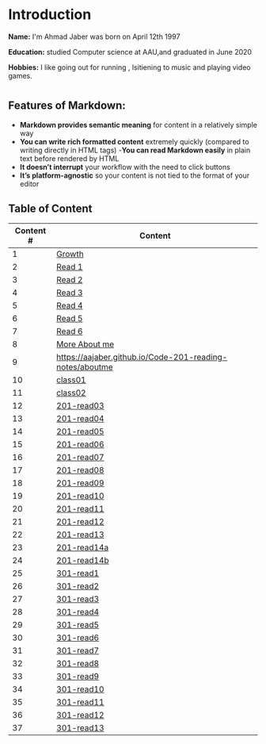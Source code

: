 # Introduction
 **Name:**  I'm Ahmad Jaber was born on April 12th 1997

 **Education:** 
 studied Computer science at AAU,and graduated in June 2020

 **Hobbies:** I like going out for running , lsitiening  to music and playing video games.

# 
 ## Features of Markdown:
 - **Markdown provides semantic meaning** for content in a relatively simple way
 - **You can write rich formatted content** extremely quickly (compared to writing directly in HTML tags)
 -**You can read Markdown easily** in plain text before rendered by HTML
 - **It doesn’t interrupt** your workflow with the need to click buttons
- **It’s platform-agnostic** so your content is not tied to the    format of your editor

## Table of Content

| Content #      | Content |
| ----------- | ----------- |
|1   |[Growth](https://aajaber.github.io/reading-notes/growth)|
|2   |[Read 1](https://aajaber.github.io/reading-notes/read1)|
|3   |[Read 2](https://aajaber.github.io/reading-notes/read2)|
|4   |[Read 3](https://aajaber.github.io/reading-notes/read3)|
|5   |[Read 4](https://aajaber.github.io/reading-notes/read4)|
|6   |[Read 5](https://aajaber.github.io/reading-notes/read5)|
|7   |[Read 6](https://aajaber.github.io/reading-notes/read6)|
|8   |[More About me](https://aajaber.github.io/Code-201-reading-notes/aboutme)|
|9   |https://aajaber.github.io/Code-201-reading-notes/aboutme|
|10  |[class01](https://aajaber.github.io/Code-201-reading-notes/class01)|
|11  |[class02](https://aajaber.github.io/Code-201-reading-notes/class02)|
|12  |[201-read03](https://aajaber.github.io/Code-201-reading-notes/read03)|
|13  |[201-read04](https://aajaber.github.io/Code-201-reading-notes/read04)|
|14  |[201-read05](https://aajaber.github.io/Code-201-reading-notes/read05)|
|15  |[201-read06](https://aajaber.github.io/Code-201-reading-notes/read06)|
|16  |[201-read07](https://aajaber.github.io/Code-201-reading-notes/read07)|
|17  |[201-read08](https://aajaber.github.io/Code-201-reading-notes/read08)|
|18  |[201-read09](https://aajaber.github.io/Code-201-reading-notes/read09)|
|19  |[201-read10](https://aajaber.github.io/Code-201-reading-notes/read10)|
|20  |[201-read11](https://aajaber.github.io/Code-201-reading-notes/read11)|
|21  |[201-read12](https://aajaber.github.io/Code-201-reading-notes/read12)|
|22  |[201-read13](https://aajaber.github.io/Code-201-reading-notes/read13)|
|23  |[201-read14a](https://aajaber.github.io/Code-201-reading-notes/read14a)|
|24  |[201-read14b](https://aajaber.github.io/Code-201-reading-notes/read14b)|
|25  |[301-read1](https://aajaber.github.io/Code-reading-notes/301read1)|
|26  |[301-read2](https://aajaber.github.io/Code-reading-notes/301read2)|
|27  |[301-read3](https://aajaber.github.io/Code-reading-notes/301read3)|
|28  |[301-read4](https://aajaber.github.io/Code-reading-notes/301read)|
|29  |[301-read5](https://aajaber.github.io/Code-reading-notes/301read5)|
|30  |[301-read6](https://aajaber.github.io/Code-reading-notes/301read6)|
|31  |[301-read7](https://aajaber.github.io/Code-reading-notes/301read7)|
|32  |[301-read8](https://aajaber.github.io/Code-reading-notes/301read8)|
|33  |[301-read9](https://aajaber.github.io/Code-reading-notes/301read9)|
|34  |[301-read10](https://aajaber.github.io/Code-reading-notes/301read10)|
|35  |[301-read11](https://aajaber.github.io/Code-reading-notes/301read11)|
|36  |[301-read12](https://aajaber.github.io/Code-reading-notes/301read12)|
|37  |[301-read13](https://aajaber.github.io/Code-reading-notes/301read13)|